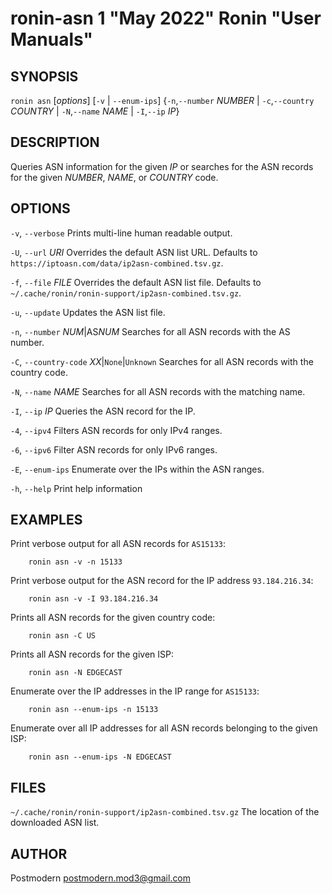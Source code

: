 # ronin-asn 1 "May 2022" Ronin "User Manuals"

## SYNOPSIS

`ronin asn` [*options*] [`-v` \| `--enum-ips`] {`-n`,`--number` *NUMBER* \| `-c`,`--country` *COUNTRY* \| `-N`,`--name` *NAME* \| `-I`,`--ip` *IP*}

## DESCRIPTION

Queries ASN information for the given *IP* or searches for the ASN records for
the given *NUMBER*, *NAME*, or *COUNTRY* code.

## OPTIONS

`-v`, `--verbose`
  Prints multi-line human readable output.

`-U`, `--url` *URI*
  Overrides the default ASN list URL. Defaults to
  `https://iptoasn.com/data/ip2asn-combined.tsv.gz`.

`-f`, `--file` *FILE*
  Overrides the default ASN list file. Defaults to
  `~/.cache/ronin/ronin-support/ip2asn-combined.tsv.gz`.

`-u`, `--update`
  Updates the ASN list file.

`-n`, `--number` *NUM*\|AS*NUM*
  Searches for all ASN records with the AS number.

`-C`, `--country-code` *XX*|`None`|`Unknown`
  Searches for all ASN records with the country code.

`-N`, `--name` *NAME*
  Searches for all ASN records with the matching name.

`-I`, `--ip` *IP*
  Queries the ASN record for the IP.

`-4`, `--ipv4`
  Filters ASN records for only IPv4 ranges.

`-6`, `--ipv6`
  Filter ASN records for only IPv6 ranges.

`-E`, `--enum-ips`
  Enumerate over the IPs within the ASN ranges.

`-h`, `--help`
  Print help information

## EXAMPLES

Print verbose output for all ASN records for `AS15133`:

        ronin asn -v -n 15133

Print verbose output for the ASN record for the IP address `93.184.216.34`:

        ronin asn -v -I 93.184.216.34

Prints all ASN records for the given country code:

        ronin asn -C US

Prints all ASN records for the given ISP:

        ronin asn -N EDGECAST

Enumerate over the IP addresses in the IP range for `AS15133`:

        ronin asn --enum-ips -n 15133

Enumerate over all IP addresses for all ASN records belonging to the given ISP:

        ronin asn --enum-ips -N EDGECAST

## FILES

`~/.cache/ronin/ronin-support/ip2asn-combined.tsv.gz`
  The location of the downloaded ASN list.

## AUTHOR

Postmodern <postmodern.mod3@gmail.com>

